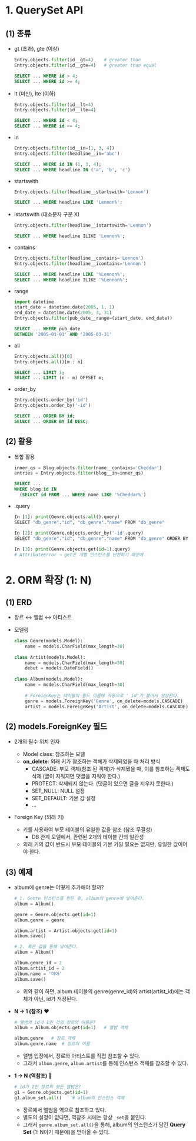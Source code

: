 # 1. QuerySet API

## (1) 종류

- gt (초과), gte (이상)

  ```python
  Entry.objects.filter(id__gt=4)	# greater than
  Entry.objects.filter(id__gte=4)	# greater than equal
  ```

  ```sql
  SELECT ... WHERE id > 4;
  SELECT ... WHERE id >= 4;
  ```

- lt (미만), lte (이하)

  ```python
  Entry.objects.filter(id__lt=4)
  Entry.objects.filter(id__lte=4)
  ```

  ```sql
  SELECT ... WHERE id < 4;
  SELECT ... WHERE id <= 4;
  ```



- in

  ```python
  Entry.objects.filter(id__in=[1, 3, 4])
  Entry.objects.filter(headline__in='abc')
  ```

  ```sql
  SELECT ... WHERE id IN (1, 3, 4);
  SELECT ... WHERE headline IN ('a', 'b', 'c')
  ```



- startswith

  ```python
  Entry.objects.filter(headline__startswith='Lennon')
  ```

  ```sql
  SELECT ... WHERE headline LIKE 'Lennon%';
  ```

- istartswith (대소문자 구분 X)

  ```python
  Entry.objects.filter(headline__istartswith='Lennon')
  ```

  ```sql
  SELECT ... WHERE headline ILIKE 'Lennon%';
  ```

- contains

  ```python
  Entry.objects.filter(headline__contains='Lennon')
  Entry.objects.filter(headline__icontains='Lennon')
  ```

  ```sql
  SELECT ... WHERE headline LIKE '%Lennon%';
  SELECT ... WHERE headline ILIKE '%Lennon%';
  ```



- range

  ```python
  import datetime
  start_date = datetime.date(2005, 1, 1)
  end_date = datetime.date(2005, 3, 31)
  Entry.objects.filter(pub_date__range=(start_date, end_date))
  ```

  ```sql
  SELECT ... WHERE pub_date
  BETWEEN '2005-01-01' AND '2005-03-31'
  ```



- all

  ```python
  Entry.objects.all()[0]
  Entry.objects.all()[m : n]
  ```

  ```sql
  SELECT ... LIMIT 1;
  SELECT ... LIMIT (n - m) OFFSET m;
  ```



- order_by

  ```python
  Entry.objects.order_by('id')
  Entry.objects.order_by('-id')
  ```

  ```sql
  SELECT ... ORDER BY id;
  SELECT ... ORDER BY id DESC;
  ```



## (2) 활용

- 복합 활용

  ```python
  inner_qs = Blog.objects.filter(name__contains='Cheddar')
  entries = Entry.objects.filter(blog__in=inner_qs)
  ```

  ```sql
  SELECT ... 
  WHERE blog.id IN
  	(SELECT id FROM ... WHERE name LIKE '%Cheddar%')
  ```



- .query

  ```python
  In [1]: print(Genre.objects.all().query)
  SELECT "db_genre"."id", "db_genre"."name" FROM "db_genre"
  
  In [2]: print(Genre.objects.order_by('-id'.query)
  SELECT "db_genre"."id", "db_genre"."name" FROM "db_genre" ORDER BY "db_genre"."id" DESC
               
  In [3]: print(Genre.objects.get(id=1).query)
  # AttributeError → get은 개별 인스턴스를 반환하기 때문에
  ```



# 2. ORM 확장 (1: N)

## (1) ERD

- 장르 ↔ 앨범 ↔ 아티스트

- 모델링

  ```python
  class Genre(models.Model):
      name = models.CharField(max_length=30)
      
  class Artist(models.Model):
      name = models.CharField(max_length=30)
      debut = models.DateField()
      
  class Album(models.Model):
      name = models.CharField(max_length=30)
      
      # ForeignKey는 테이블의 필드 이름에 자동으로 '_id'가 붙어서 생성된다.
      genre = models.ForeignKey('Genre', on_delete=models.CASCADE)
      artist = models.ForeignKey('Artist', on_delete=models.CASCADE)
  ```



## (2) **models.ForeignKey** 필드

- 2개의 필수 위치 인자
  - Model class: 참조하는 모델
  - **on_delete**: 외래 키가 참조하는 객체가 삭제되었을 때 처리 방식
    - CASCADE: 부모 객체(참조 된 객체)가 삭제됐을 때, 이를 참조하는 객체도 삭제 (글이 지워지면 댓글을 지워야 한다.)
    - PROTECT:  삭제되지 않는다. (댓글이 있으면 글을 지우지 못한다.)
    - SET_NULL: NULL 설정
    - SET_DEFAULT: 기본 값 설정
    - …

- Foreign Key (외래 키)
  - 키를 사용하여 부모 테이블의 유일한 값을 참조 (참조 무결성)
    - DB 관계 모델에서, 관련된 2개의 테이블 간의 일관성
  - 외래 키의 값이 반드시 부모 테이블의 기본 키일 필요는 없지만, 유일한 값이어야 한다.



## (3) 예제

- album에 genre는 어떻게 추가해야 할까?

  ```python
  # 1. Genre 인스턴스를 만든 후, album의 genre에 넣어준다.
  album = Album()
  
  genre = Genre.objects.get(id=1)
  album.genre = genre
  
  album.artist = Artist.objects.get(id=1)
  album.save()
  
  # 2. 혹은 값을 통해 넣어준다.
  album = Album()
  
  album.genre_id = 2
  album.artist_id = 2
  album.name = '미아'
  album.save()
  ```

  - 위와 같이 하면, album 테이블의 genre(genre_id)와 artist(artist_id)에는 객체가 아닌, id가 저장된다.



- **N → 1 (참조)** ❤️

  ```python
  # 앨범의 id가 1인 것의 장르의 이름은?
  album = Album.objects.get(id=1)	# 앨범 객체
  
  album.genre	# 장르 객체
  album.genre.name	# 장르의 이름
  ```

  	- 앨범 입장에서, 장르와 아티스트를 직접 참조할 수 있다.
  	- 그래서 `album.genre`, `album.artist`를 통해 인스턴스 객체를 참조할 수 있다.



- **1 → N (역참조)** 💙

  ```python
  # id가 1인 장르의 모든 앨범은?
  g1 = Genre.objects.get(id=1)
  g1.album_set.all()	# album의 인스턴스 객체
  ```

  - 장르에서 앨범을 역으로 참조하고 있다.
  - 별도의 설정이 없다면, 역참조 시에는 항상 `_set`을 붙인다.
  - 그래서 `genre.album_set.all()`을 통해, album의 인스턴스가 담긴 **Query Set** (1: N이기 때문에)을 받아올 수 있다.